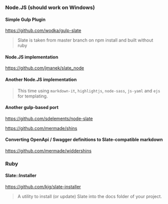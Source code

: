 ### Node.JS (should work on Windows)

#### Simple Gulp Plugin
https://github.com/wodka/gulp-slate
> Slate is taken from master branch on npm install and built without ruby

#### Node.JS implementation
https://github.com/jmanek/slate_node

#### Another Node.JS implementation
> This time using `markdown-it`, `highlightjs`, `node-sass`, `js-yaml` and `ejs` for templating.

#### Another gulp-based port
https://github.com/sdelements/node-slate

https://github.com/mermade/shins

#### Converting OpenApi / Swagger definitions to Slate-compatible markdown

https://github.com/mermade/widdershins

### Ruby

#### Slate::Installer
https://github.com/kjg/slate-installer
> A utility to install (or update) Slate into the docs folder of your project.

